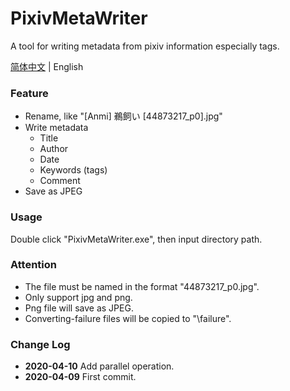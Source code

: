 # PixivMetaWriter

A tool for writing metadata from pixiv information especially tags.

[简体中文](README.md) | English

### Feature

- Rename, like "[Anmi] 鵜飼い [44873217_p0].jpg"
- Write metadata
  - Title
  - Author
  - Date
  - Keywords (tags)
  - Comment
- Save as JPEG

### Usage

Double click "PixivMetaWriter.exe", then input directory path.

### Attention

- The file must be named in the format "44873217_p0.jpg".
- Only support jpg and png.
- Png file will save as JPEG.
- Converting-failure files will be copied to "\failure".

### Change Log

- **2020-04-10**	Add parallel operation.
- **2020-04-09**	First commit.